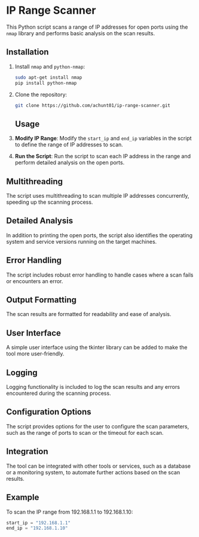 # IP Range Scanner

This Python script scans a range of IP addresses for open ports using the `nmap` library and performs basic analysis on the scan results.

## Installation

1. Install `nmap` and `python-nmap`:
   ```bash
   sudo apt-get install nmap
   pip install python-nmap
   ```
   
2. Clone the repository:
    ```bash
   git clone https://github.com/achunt01/ip-range-scanner.git
   ```


   ## Usage

1. **Modify IP Range**: Modify the `start_ip` and `end_ip` variables in the script to define the range of IP addresses to scan.

2. **Run the Script**: Run the script to scan each IP address in the range and perform detailed analysis on the open ports.

## Multithreading

The script uses multithreading to scan multiple IP addresses concurrently, speeding up the scanning process.

## Detailed Analysis

In addition to printing the open ports, the script also identifies the operating system and service versions running on the target machines.

## Error Handling

The script includes robust error handling to handle cases where a scan fails or encounters an error.

## Output Formatting

The scan results are formatted for readability and ease of analysis.

## User Interface

A simple user interface using the tkinter library can be added to make the tool more user-friendly.

## Logging

Logging functionality is included to log the scan results and any errors encountered during the scanning process.

## Configuration Options

The script provides options for the user to configure the scan parameters, such as the range of ports to scan or the timeout for each scan.

## Integration

The tool can be integrated with other tools or services, such as a database or a monitoring system, to automate further actions based on the scan results.

## Example

To scan the IP range from 192.168.1.1 to 192.168.1.10:

```python
start_ip = "192.168.1.1"
end_ip = "192.168.1.10"

